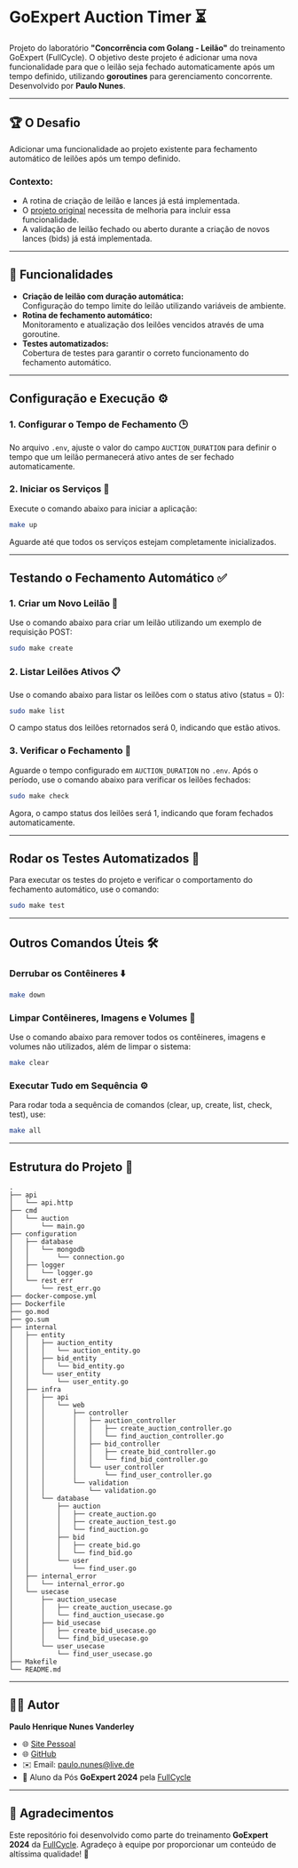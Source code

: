 
# GoExpert Auction Timer ⏳

Projeto do laboratório **"Concorrência com Golang - Leilão"** do treinamento GoExpert (FullCycle). O objetivo deste projeto é adicionar uma nova funcionalidade para que o leilão seja fechado automaticamente após um tempo definido, utilizando **goroutines** para gerenciamento concorrente. Desenvolvido por **Paulo Nunes**.

---

## 🏆 O Desafio

Adicionar uma funcionalidade ao projeto existente para fechamento automático de leilões após um tempo definido.  

### Contexto:
- A rotina de criação de leilão e lances já está implementada.
- O [projeto original](https://github.com/devfullcycle/labs-auction-goexpert) necessita de melhoria para incluir essa funcionalidade.
- A validação de leilão fechado ou aberto durante a criação de novos lances (bids) já está implementada.

---

## 🚀 Funcionalidades

- **Criação de leilão com duração automática:**  
  Configuração do tempo limite do leilão utilizando variáveis de ambiente.
- **Rotina de fechamento automático:**  
  Monitoramento e atualização dos leilões vencidos através de uma goroutine.
- **Testes automatizados:**  
  Cobertura de testes para garantir o correto funcionamento do fechamento automático.

---

## Configuração e Execução ⚙️

### 1. Configurar o Tempo de Fechamento 🕒
No arquivo `.env`, ajuste o valor do campo `AUCTION_DURATION` para definir o tempo que um leilão permanecerá ativo antes de ser fechado automaticamente.

### 2. Iniciar os Serviços 🚀
Execute o comando abaixo para iniciar a aplicação:
```bash
make up
```
Aguarde até que todos os serviços estejam completamente inicializados.

---

## Testando o Fechamento Automático ✅

### 1. Criar um Novo Leilão 🛒
Use o comando abaixo para criar um leilão utilizando um exemplo de requisição POST:
```bash
sudo make create
```

### 2. Listar Leilões Ativos 📋
Use o comando abaixo para listar os leilões com o status ativo (status = 0):
```bash
sudo make list
```
O campo status dos leilões retornados será 0, indicando que estão ativos.

### 3. Verificar o Fechamento 🔐
Aguarde o tempo configurado em `AUCTION_DURATION` no `.env`. Após o período, use o comando abaixo para verificar os leilões fechados:
```bash
sudo make check
```
Agora, o campo status dos leilões será 1, indicando que foram fechados automaticamente.

---

## Rodar os Testes Automatizados 🧪
Para executar os testes do projeto e verificar o comportamento do fechamento automático, use o comando:
```bash
sudo make test
```
---

## Outros Comandos Úteis 🛠️

### Derrubar os Contêineres ⬇️
```bash
make down
```

### Limpar Contêineres, Imagens e Volumes 🧹
Use o comando abaixo para remover todos os contêineres, imagens e volumes não utilizados, além de limpar o sistema:
```bash
make clear
```

### Executar Tudo em Sequência ⚙️
Para rodar toda a sequência de comandos (clear, up, create, list, check, test), use:
```bash
make all
```

---

## Estrutura do Projeto 📂

```
.
├── api
│   └── api.http
├── cmd
│   └── auction
│       └── main.go
├── configuration
│   ├── database
│   │   └── mongodb
│   │       └── connection.go
│   ├── logger
│   │   └── logger.go
│   └── rest_err
│       └── rest_err.go
├── docker-compose.yml
├── Dockerfile
├── go.mod
├── go.sum
├── internal
│   ├── entity
│   │   ├── auction_entity
│   │   │   └── auction_entity.go
│   │   ├── bid_entity
│   │   │   └── bid_entity.go
│   │   └── user_entity
│   │       └── user_entity.go
│   ├── infra
│   │   ├── api
│   │   │   └── web
│   │   │       ├── controller
│   │   │       │   ├── auction_controller
│   │   │       │   │   ├── create_auction_controller.go
│   │   │       │   │   └── find_auction_controller.go
│   │   │       │   ├── bid_controller
│   │   │       │   │   ├── create_bid_controller.go
│   │   │       │   │   └── find_bid_controller.go
│   │   │       │   └── user_controller
│   │   │       │       └── find_user_controller.go
│   │   │       └── validation
│   │   │           └── validation.go
│   │   └── database
│   │       ├── auction
│   │       │   ├── create_auction.go
│   │       │   ├── create_auction_test.go
│   │       │   └── find_auction.go
│   │       ├── bid
│   │       │   ├── create_bid.go
│   │       │   └── find_bid.go
│   │       └── user
│   │           └── find_user.go
│   ├── internal_error
│   │   └── internal_error.go
│   └── usecase
│       ├── auction_usecase
│       │   ├── create_auction_usecase.go
│       │   └── find_auction_usecase.go
│       ├── bid_usecase
│       │   ├── create_bid_usecase.go
│       │   └── find_bid_usecase.go
│       └── user_usecase
│           └── find_user_usecase.go
├── Makefile
└── README.md
```

---

## 👨‍💻 Autor

**Paulo Henrique Nunes Vanderley**  
- 🌐 [Site Pessoal](https://www.paulonunes.dev/)  
- 🌐 [GitHub](https://github.com/paulnune)  
- ✉️ Email: [paulo.nunes@live.de](mailto:paulo.nunes@live.de)  
- 🚀 Aluno da Pós **GoExpert 2024** pela [FullCycle](https://fullcycle.com.br)

---

## 🎉 Agradecimentos

Este repositório foi desenvolvido como parte do treinamento **GoExpert 2024** da [FullCycle](https://fullcycle.com.br). Agradeço à equipe por proporcionar um conteúdo de altíssima qualidade! 🚀